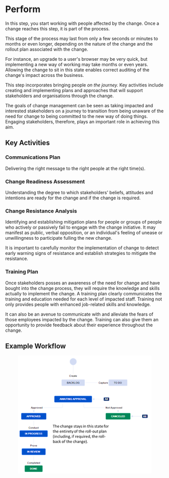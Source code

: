 # Perform

In this step, you start working with people affected by the change. Once a change reaches this step, it is part of the process.

This stage of the process may last from only a few seconds or minutes to months or even longer, depending on the nature of the change and the rollout plan associated with the change.&#x20;

For instance, an upgrade to a user's browser may be very quick, but implementing a new way of working may take months or even years. Allowing the change to sit in this state enables correct auditing of the change's impact across the business.

This step incorporates bringing people _on the journey._ Key activities include creating and implementing plans and approaches that will support stakeholders and organisations through the change.&#x20;

The goals of change management can be seen as taking impacted and interested stakeholders on a journey to transition from being unaware of the need for change to being committed to the new way of doing things. Engaging stakeholders, therefore, plays an important role in achieving this aim.&#x20;

## Key Activities&#x20;

### Communications Plan&#x20;

Delivering the right message to the right people at the right time(s).

### Change Readiness Assessment&#x20;

Understanding the degree to which stakeholders' beliefs, attitudes and intentions are ready for the change and if the change is required.

### Change Resistance Analysis

Identifying and establishing mitigation plans for people or groups of people who actively or passively fail to engage with the change initiative. It may manifest as public, verbal opposition, or an individual's feeling of unease or unwillingness to participate fulling the new change.&#x20;

It is important to carefully monitor the implementation of change to detect early warning signs of resistance and establish strategies to mitigate the resistance.

### Training Plan

Once stakeholders posses an awareness of the need for change and have bought into the change process, they will require the knowledge and skills actually to implement the change. A training plan clearly communicates the training and education needed for each level of impacted staff. Training not only provides people with enhanced job-related skills and knowledge.&#x20;

It can also be an avenue to communicate with and alleviate the fears of those employees impacted by the change. Training can also give them an opportunity to provide feedback about their experience throughout the change.&#x20;

## Example Workflow

<figure><img src="../../../.gitbook/assets/image (31) (1) (1).png" alt=""><figcaption></figcaption></figure>
